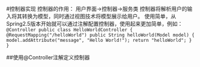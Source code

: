 #控制器实现
控制器的作用：
用户界面->控制器->服务类
控制器将解析用户的输入将其转换为模型，同时通过视图技术将模型展示给用户。
使用简单，从Spring2.5版本开始就可以通过注解配置控制器，使用起来更加简单，例如：
`@Controller
public class HelloWorldController {
@RequestMapping("/helloWorld")
public String helloWorld(Model model) {
model.addAttribute("message", "Hello World!");
return "helloWorld";
}
}`

##使用@Controller注解定义控制器
